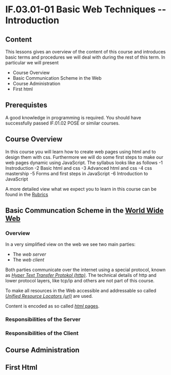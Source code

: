 # IF.03.01-01 Basic Web Techniques -- Introduction
## Content
This lessons gives an overview of the content of this course and introduces basic terms and procedures we will deal with during the rest of this term. In particular we will present
- Course Overview
- Basic Communication Scheme in the Web
- Course Administration
- First html

## Prerequistes
A good knowledge in programming is required. You should have successfully passed IF.01.02 POSE or similar courses.

## Course Overview
In this course you will learn how to create web pages using html and to design them with css. Furthermore we will do some first steps to make our web pages dynamic using JavaScript. The syllabus looks like as follows
-1 Instroduction
-2 Basic html and css
-3 Advanced html and css
-4 css mastership
-5 Forms and first steps in JavaScript
-6 Introduction to JavaScript

A more detailed view what we expect you to learn in this course can be found in the [Rubrics](Rubrics)

## Basic Communcation Scheme in the [World Wide Web](https://en.wikipedia.org/wiki/World_Wide_Web)
### Overview
In a very simplified view on the web we see two main parties:

- The *web server*
- The *web client*

Both parties communicate over the internet using a special protocol, known as *[Hyper Text Transfer Protokol (http)](https://en.wikipedia.org/wiki/Hypertext_Transfer_Protocol)*. The technical details of http and lower protocol layers, like tcp/ip and others are not part of this course.

To make all resources in the Web accessible and addressable so called *[Unified Resource Locators (url)](https://en.wikipedia.org/wiki/URL)* are used.

Content is encoded as so called [*html* pages](https://en.wikipedia.org/wiki/HTML).

### Responsibilities of the Server

### Responsibilities of the Client

## Course Administration

## First Html
